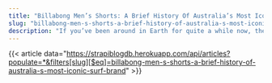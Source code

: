 ```yaml
---
title: "Billabong Men’s Shorts: A Brief History Of Australia’s Most Iconic Surf Brand"
slug: "billabong-men-s-shorts-a-brief-history-of-australia-s-most-iconic-surf-brand"
description: "If you’ve been around in Earth for quite a while now, then you’ve surely read or heard of Billabong. You may have seen Billabong mens knit wovens shirts and noticed the iconic double wave logo"
---
```


{{< article data="https://strapiblogdb.herokuapp.com/api/articles?populate=*&filters[slug][$eq]=billabong-men-s-shorts-a-brief-history-of-australia-s-most-iconic-surf-brand" >}}
